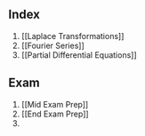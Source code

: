 ## Index
1. [[Laplace Transformations]]
2. [[Fourier Series]]
3. [[Partial Differential Equations]]

## Exam
1. [[Mid Exam Prep]]
2. [[End Exam Prep]]
3. 